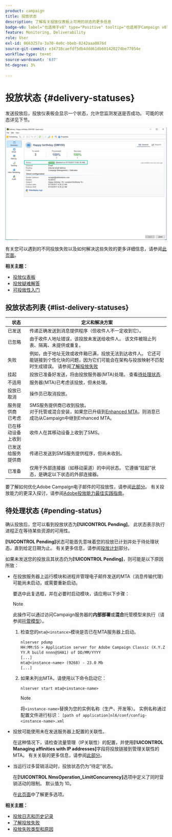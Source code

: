 ```yaml
---
product: campaign
title: 投放状态
description: 了解有关投放仪表板上可用的状态的更多信息
badge-v8: label="也适用于v8" type="Positive" tooltip="也适用于Campaign v8"
feature: Monitoring, Deliverability
role: User
exl-id: 0663257a-3a70-4e0c-bbeb-8242aaa0876d
source-git-commit: e34718caefdf5db4ddd61db601420274be77054e
workflow-type: tm+mt
source-wordcount: '637'
ht-degree: 3%

---
```


# 投放状态 {#delivery-statuses}



<!--ajouter intro 

ajouter screenshot -->

发送投放后，投放仪表板会显示一个状态，允许您监测发送是否成功。 可能的状态详见下节。

![](assets/delivery-status.png)

有关您可以遇到的不同投放失败以及如何解决这些失败的更多详细信息，请参阅[此页面](understanding-delivery-failures.md)。

**相关主题：**

* [投放仪表板](delivery-dashboard.md)
* [投放疑难解答](delivery-troubleshooting.md)
* [可投放性入门](about-deliverability.md)

## 投放状态列表 {#list-delivery-statuses}

<table> 
 <thead> 
  <tr> 
   <th> 状态<br /> </th> 
   <th> 定义和解决方案<br /> </th> 
  </tr> 
 </thead> 
 <tbody> 
  <tr> 
   <td> 已发送<br /> </td> 
   <td> 传递正确发送到消息提供程序（但收件人不一定收到它）。<br /> </td> 
  </tr> 
  <tr> 
   <td> 已忽略<br /> </td> 
   <td> 由于收件人地址错误，该投放未发送给收件人。 该文件被阻止列表、隔离、未提供或重复。<br /> </td> 
  </tr> 
  <tr> 
   <td> 失败<br /> </td> 
   <td> 例如，由于地址无效或收件箱已满，投放无法到达收件人。 它还可能链接到个性化块的问题，因为它们可能会在架构与投放映射不匹配时生成错误。 请参阅<a href="understanding-delivery-failures.md" target="_blank">了解投放失败</a><br /> </td> 
  </tr>
  <tr> 
   <td> 挂起<br /> </td> 
   <td> 投放已准备好发送，将由投放服务器(MTA)处理。 查看<a href="#pending-status" target="_blank">待处理状态</a>.<br /> </td> 
  </tr> 
  <tr> 
   <td> 不适用<br /> </td> 
   <td> 服务器(MTA)已考虑该投放，但未处理。<br /> </td> 
  </tr>  
  <tr> 
   <td> 投放已取消<br /> </td> 
   <td> 操作员已取消投放。<br /> </td> 
  </tr> 
  <tr> 
   <td> 服务提供商<br />已考虑 </td> 
   <td> SMS服务提供商已收到投放。<br />对于托管或混合安装，如果您已升级到<a href="sending-with-enhanced-mta.md" target="_blank">Enhanced MTA</a>，则消息已成功从Campaign中继到Enhanced MTA。</td> 
  </tr> 
  <tr> 
   <td> 已在移动设备<br />上收到 </td> 
   <td> 收件人在其移动设备上收到了SMS。<br /> </td> 
  </tr>
  <tr> 
   <td> 已发送给服务提供商<br /> </td> 
   <td> 传递已发送到SMS服务提供程序，但尚未收到。<br />
   </td> 
  </tr> 
  <tr> 
   <td> 已准备<br /> </td> 
   <td> 仅用于外部连接器（如移动渠道）的中间状态。 它遵循“挂起”状态，是确定以下状态的外部连接器。<br /> </td> 
  </tr> 
 </tbody> 
</table>

要了解如何优化Adobe Campaign电子邮件的可投放性，请参阅[此部分](about-deliverability.md)。 有关投放能力的更深入探讨，请参阅[Adobe投放能力最佳实践指南](https://experienceleague.adobe.com/docs/deliverability-learn/deliverability-best-practice-guide/introduction.html?lang=zh-Hans)。

## 待处理状态 {#pending-status}

确认投放后，您可以看到投放状态为&#x200B;**[!UICONTROL Pending]**。 此状态表示执行进程正在等待某些资源的可用性。

**[!UICONTROL Pending]**&#x200B;状态可能首先意味着您的投放已计划并处于待处理状态，直到给定日期为止。 有关更多信息，请参阅[投放计划](steps-sending-the-delivery.md#scheduling-the-delivery-sending)部分。

如果未发送您的投放且其状态仍为&#x200B;**[!UICONTROL Pending]**，则可能是以下原因所致：

* 在投放服务器上运行模块和进程并管理电子邮件发送的MTA（消息传输代理）可能尚未启动，或需要重新启动。

  要选中此复选框，并在必要时启动模块，请应用以下步骤：

  >[!NOTE]
  >
  >此操作可以通过访问Campaign服务器的&#x200B;**内部部署**&#x200B;或&#x200B;**混合**&#x200B;托管模型来执行（请参阅[托管模型](../../installation/using/hosting-models.md)）。

   1. 检查您的`mta@<instance>`模块是否已在MTA服务器上启动。

      ```
      nlserver pdump
      HH:MM:SS > Application server for Adobe Campaign Classic (X.Y.Z YY.R build nnnn@SHA1) of DD/MM/YYYY
      [...]
      mta@<instance-name> (9268) - 23.0 Mb
      [...]
      ```

   1. 如果未列出MTA，请使用以下命令启动它：

      ```
      nlserver start mta@<instance-name>
      ```

      >[!NOTE]
      >
      >将`<instance-name>`替换为您的实例名称（生产、开发等）。 实例名称通过配置文件进行标识： `[path of application]nl6/conf/config-<instance-name>.xml`

* 投放可能使用未在发送服务器上配置的关联性。

  在这种情况下，请检查流量管理（IP关联性）的配置，并使用&#x200B;**[!UICONTROL Managing affinities with IP addresses]**&#x200B;字段将投放链接到管理关联性的MTA。 有关关联的更多信息，请参阅[此部分](../../installation/using/configure-delivery-settings.md)。

* 当运行过多营销活动时，投放状态仍为“待定”状态。

  在&#x200B;**[!UICONTROL NmsOperation_LimitConcurrency]**&#x200B;选项中定义了同时营销活动的限制。 默认值为 10。

  在[此页面](../../installation/using/configuring-campaign-options.md)中了解更多选项。


**相关主题：**

* [投放日志和历史记录](#delivery-logs-and-history)
* [了解投放失败](understanding-delivery-failures.md)
* [投放失败类型和原因](understanding-delivery-failures.md#delivery-failure-types-and-reasons)
